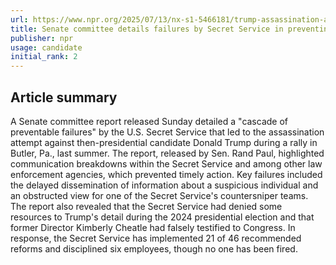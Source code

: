 ```yaml
---
url: https://www.npr.org/2025/07/13/nx-s1-5466181/trump-assassination-attempt-senate-report
title: Senate committee details failures by Secret Service in preventing Trump shooting
publisher: npr
usage: candidate
initial_rank: 2
---
```

## Article summary
A Senate committee report released Sunday detailed a "cascade of preventable failures" by the U.S. Secret Service that led to the assassination attempt against then-presidential candidate Donald Trump during a rally in Butler, Pa., last summer. The report, released by Sen. Rand Paul, highlighted communication breakdowns within the Secret Service and among other law enforcement agencies, which prevented timely action. Key failures included the delayed dissemination of information about a suspicious individual and an obstructed view for one of the Secret Service's countersniper teams. The report also revealed that the Secret Service had denied some resources to Trump's detail during the 2024 presidential election and that former Director Kimberly Cheatle had falsely testified to Congress. In response, the Secret Service has implemented 21 of 46 recommended reforms and disciplined six employees, though no one has been fired.
